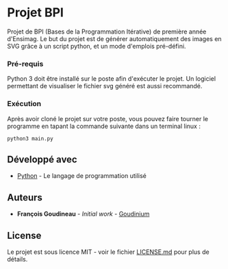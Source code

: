 # Projet BPI

Projet de BPI (Bases de la Programmation Itérative) de première année d'Ensimag. Le but du projet est de générer automatiquement des images en SVG grâce à un script python, et un mode d'emplois pré-défini.

### Pré-requis

Python 3 doit être installé sur le poste afin d'exécuter le projet. Un logiciel permettant de visualiser le fichier svg généré est aussi recommandé.

### Exécution

Après avoir cloné le projet sur votre poste, vous pouvez faire tourner le programme en tapant la commande suivante dans un terminal linux :
```
python3 main.py

```

## Développé avec

* [Python](https://www.python.org/) - Le langage de programmation utilisé


## Auteurs

* **François Goudineau** - *Initial work* - [Goudinium](https://github.com/goudinium)

## License

Le projet est sous licence MIT - voir le fichier [LICENSE.md](LICENSE.md) pour plus de détails.



